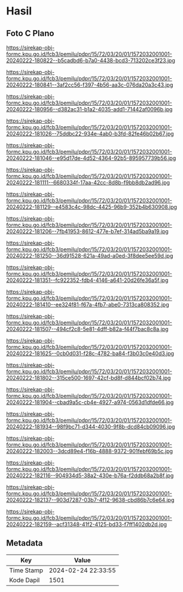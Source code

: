 # Hasil

## Foto C Plano

https://sirekap-obj-formc.kpu.go.id/fcb3/pemilu/pdpr/15/72/03/20/01/1572032001001-20240222-180822--b5cadbd6-b7a0-4438-bcd3-713202ce3f23.jpg

https://sirekap-obj-formc.kpu.go.id/fcb3/pemilu/pdpr/15/72/03/20/01/1572032001001-20240222-180841--3af2cc56-f397-4b56-aa3c-076da20a3c43.jpg

https://sirekap-obj-formc.kpu.go.id/fcb3/pemilu/pdpr/15/72/03/20/01/1572032001001-20240222-180956--d382ac31-b1a2-4035-add1-71442af0096b.jpg

https://sirekap-obj-formc.kpu.go.id/fcb3/pemilu/pdpr/15/72/03/20/01/1572032001001-20240222-181026--75ddbc22-934e-4ab0-b3fd-82fe46b02b67.jpg

https://sirekap-obj-formc.kpu.go.id/fcb3/pemilu/pdpr/15/72/03/20/01/1572032001001-20240222-181046--e95d17de-4d52-4364-92b5-895957739b56.jpg

https://sirekap-obj-formc.kpu.go.id/fcb3/pemilu/pdpr/15/72/03/20/01/1572032001001-20240222-181111--6680334f-17aa-42cc-8d8b-f9bb8db2ad96.jpg

https://sirekap-obj-formc.kpu.go.id/fcb3/pemilu/pdpr/15/72/03/20/01/1572032001001-20240222-181129--e4583c4c-98dc-4425-96b9-352b4b630908.jpg

https://sirekap-obj-formc.kpu.go.id/fcb3/pemilu/pdpr/15/72/03/20/01/1572032001001-20240222-181206--7fb41953-8612-477e-b7ef-314ad5ba9a19.jpg

https://sirekap-obj-formc.kpu.go.id/fcb3/pemilu/pdpr/15/72/03/20/01/1572032001001-20240222-181250--36d91528-621a-49ad-a0ed-3f8dee5ee59d.jpg

https://sirekap-obj-formc.kpu.go.id/fcb3/pemilu/pdpr/15/72/03/20/01/1572032001001-20240222-181351--fc922352-fdb4-4146-a641-20d26fe36a5f.jpg

https://sirekap-obj-formc.kpu.go.id/fcb3/pemilu/pdpr/15/72/03/20/01/1572032001001-20240222-181410--ee324f81-f67a-4fb7-abe0-7313ca808352.jpg

https://sirekap-obj-formc.kpu.go.id/fcb3/pemilu/pdpr/15/72/03/20/01/1572032001001-20240222-181507--494cf2c8-5e81-4dff-b82a-f44f7bac8c8a.jpg

https://sirekap-obj-formc.kpu.go.id/fcb3/pemilu/pdpr/15/72/03/20/01/1572032001001-20240222-181625--0cb0d031-f28c-4782-ba84-f3b03c0e40d3.jpg

https://sirekap-obj-formc.kpu.go.id/fcb3/pemilu/pdpr/15/72/03/20/01/1572032001001-20240222-181802--315ce500-1697-42cf-bd8f-d844bcf02b74.jpg

https://sirekap-obj-formc.kpu.go.id/fcb3/pemilu/pdpr/15/72/03/20/01/1572032001001-20240222-181904--cbad9a5c-cb4e-4927-a974-0563d1dfde66.jpg

https://sirekap-obj-formc.kpu.go.id/fcb3/pemilu/pdpr/15/72/03/20/01/1572032001001-20240222-181934--98f9bc71-d344-4030-9f8b-dcd84cb09096.jpg

https://sirekap-obj-formc.kpu.go.id/fcb3/pemilu/pdpr/15/72/03/20/01/1572032001001-20240222-182003--3dcd89e4-f16b-4888-9372-901febf69b5c.jpg

https://sirekap-obj-formc.kpu.go.id/fcb3/pemilu/pdpr/15/72/03/20/01/1572032001001-20240222-182116--904934d5-38a2-430e-b76a-f2ddb68a2b8f.jpg

https://sirekap-obj-formc.kpu.go.id/fcb3/pemilu/pdpr/15/72/03/20/01/1572032001001-20240222-182137--903d7287-03b7-4f12-9638-cbd86b7c6e64.jpg

https://sirekap-obj-formc.kpu.go.id/fcb3/pemilu/pdpr/15/72/03/20/01/1572032001001-20240222-182159--acf31348-41f2-4125-bd33-f7ff1402db2d.jpg


## Metadata

| Key        | Value               |
| ---------- | ------------------- |
| Time Stamp | 2024-02-24 22:33:55 |
| Kode Dapil | 1501                |



